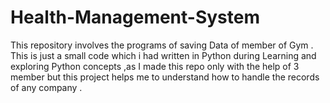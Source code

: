 # Health-Management-System
This repository involves the programs of saving Data  of member of  Gym . This is just a small code which i had written in Python during Learning and exploring Python concepts ,as I made this repo only with the help of 3 member but this project helps me to understand how to handle the records of any company .
